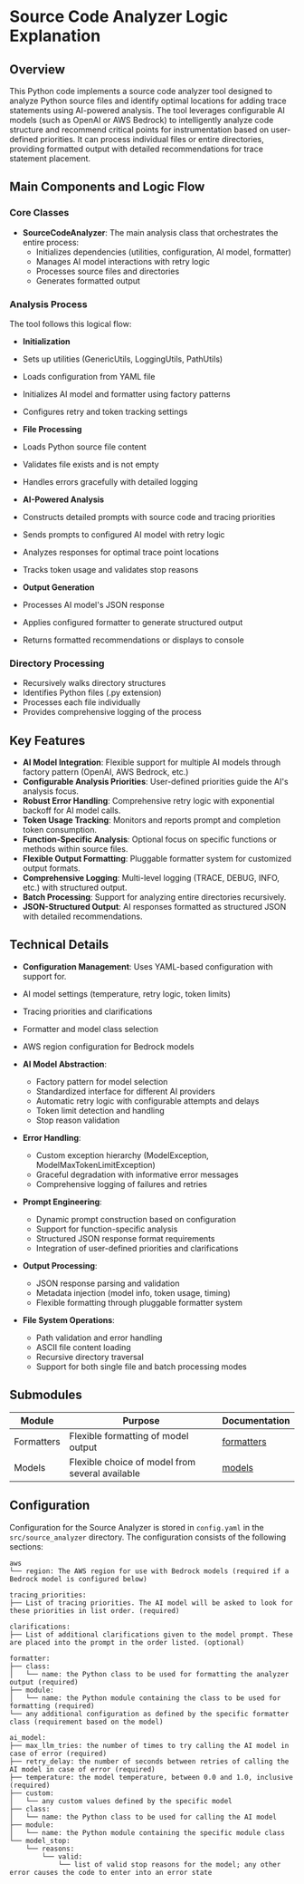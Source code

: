 # Source Code Analyzer Logic Explanation

## Overview

This Python code implements a source code analyzer tool designed to analyze Python source files and identify optimal locations for adding trace statements using AI-powered analysis. The tool leverages configurable AI models (such as OpenAI or AWS Bedrock) to intelligently analyze code structure and recommend critical points for instrumentation based on user-defined priorities. It can process individual files or entire directories, providing formatted output with detailed recommendations for trace statement placement.

## Main Components and Logic Flow

### Core Classes

- **SourceCodeAnalyzer**: The main analysis class that orchestrates the entire process:
  - Initializes dependencies (utilities, configuration, AI model, formatter)
  - Manages AI model interactions with retry logic
  - Processes source files and directories
  - Generates formatted output

### Analysis Process

The tool follows this logical flow:

- **Initialization**
 - Sets up utilities (GenericUtils, LoggingUtils, PathUtils)
 - Loads configuration from YAML file
 - Initializes AI model and formatter using factory patterns
 - Configures retry and token tracking settings

- **File Processing**
 - Loads Python source file content
 - Validates file exists and is not empty
 - Handles errors gracefully with detailed logging

- **AI-Powered Analysis**
 - Constructs detailed prompts with source code and tracing priorities
 - Sends prompts to configured AI model with retry logic
 - Analyzes responses for optimal trace point locations
 - Tracks token usage and validates stop reasons

- **Output Generation**
 - Processes AI model's JSON response
 - Applies configured formatter to generate structured output
 - Returns formatted recommendations or displays to console

### Directory Processing

- Recursively walks directory structures
- Identifies Python files (.py extension)
- Processes each file individually
- Provides comprehensive logging of the process

## Key Features

- **AI Model Integration**: Flexible support for multiple AI models through factory pattern (OpenAI, AWS Bedrock, etc.)
- **Configurable Analysis Priorities**: User-defined priorities guide the AI's analysis focus.
- **Robust Error Handling**: Comprehensive retry logic with exponential backoff for AI model calls.
- **Token Usage Tracking**: Monitors and reports prompt and completion token consumption.
- **Function-Specific Analysis**: Optional focus on specific functions or methods within source files.
- **Flexible Output Formatting**: Pluggable formatter system for customized output formats.
- **Comprehensive Logging**: Multi-level logging (TRACE, DEBUG, INFO, etc.) with structured output.
- **Batch Processing**: Support for analyzing entire directories recursively.
- **JSON-Structured Output**: AI responses formatted as structured JSON with detailed recommendations.

## Technical Details

- **Configuration Management**: Uses YAML-based configuration with support for.
 - AI model settings (temperature, retry logic, token limits)
 - Tracing priorities and clarifications
 - Formatter and model class selection
 - AWS region configuration for Bedrock models

- **AI Model Abstraction**: 
  - Factory pattern for model selection
  - Standardized interface for different AI providers
  - Automatic retry logic with configurable attempts and delays
  - Token limit detection and handling
  - Stop reason validation

- **Error Handling**:
  - Custom exception hierarchy (ModelException, ModelMaxTokenLimitException)
  - Graceful degradation with informative error messages
  - Comprehensive logging of failures and retries

- **Prompt Engineering**:
  - Dynamic prompt construction based on configuration
  - Support for function-specific analysis
  - Structured JSON response format requirements
  - Integration of user-defined priorities and clarifications

- **Output Processing**:
  - JSON response parsing and validation
  - Metadata injection (model info, token usage, timing)
  - Flexible formatting through pluggable formatter system

- **File System Operations**:
  - Path validation and error handling
  - ASCII file content loading
  - Recursive directory traversal
  - Support for both single file and batch processing modes

## Submodules

| Module     | Purpose                                         | Documentation                      |
| ---------- | ----------------------------------------------- | ---------------------------------- |
| Formatters | Flexible formatting of model output             | [formatters](formatters/README.md) |
| Models     | Flexible choice of model from several available | [models](models/README.md)         |


## Configuration
Configuration for the Source Analyzer is stored in `config.yaml` in the `src/source_analyzer` directory. The configuration consists of the following sections:

```
aws
└── region: The AWS region for use with Bedrock models (required if a Bedrock model is configured below)

tracing_priorities:
├── List of tracing priorities. The AI model will be asked to look for these priorities in list order. (required)

clarifications:
├── List of additional clarifications given to the model prompt. These are placed into the prompt in the order listed. (optional)

formatter:
├── class:
│   └── name: the Python class to be used for formatting the analyzer output (required)
├── module:
│   └── name: the Python module containing the class to be used for formatting (required)
└── any additional configuration as defined by the specific formatter class (requirement based on the model)

ai_model:
├── max_llm_tries: the number of times to try calling the AI model in case of error (required)
├── retry_delay: the number of seconds between retries of calling the AI model in case of error (required)
├── temperature: the model temperature, between 0.0 and 1.0, inclusive (required)
├── custom:
│   └── any custom values defined by the specific model
├── class:
│   └── name: the Python class to be used for calling the AI model
├── module:
│   └── name: the Python module containing the specific module class
└── model_stop:
    └── reasons:
        └── valid:
            └── list of valid stop reasons for the model; any other error causes the code to enter into an error state
```
